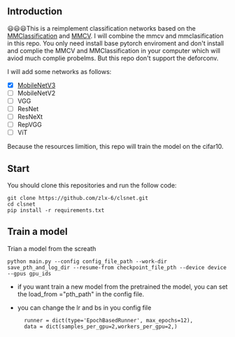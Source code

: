 ## Introduction
😃😃😃This is a reimplement classification networks based on the [MMClassification](https://github.com/open-mmlab/mmclassification) and [MMCV](https://github.com/open-mmlab/mmcv). I will combine the mmcv and mmclasification in this repo. You only need install base pytorch enviroment and don't install and complie the MMCV and MMClassification in your computer which will aviod much complie probelms. But this repo don't support the deforconv. 

I will add some networks as follows:

- [x] [MobileNetV3](https://github.com/zlx-6/clsnet/tree/master/config/mobilenet_v3)
- [ ] MobileNetV2
- [ ] VGG
- [ ] ResNet
- [ ] ResNeXt
- [ ] RepVGG
- [ ] ViT

Because the resources limition, this repo will train the model on the cifar10.

## Start
You should clone this repositories and run the follow code:

    git clone https://github.com/zlx-6/clsnet.git
    cd clsnet
    pip install -r requirements.txt

## Train a model
 Trian a model from the screath 
    
    python main.py --config config_file_path --work-dir save_pth_and_log_dir --resume-from checkpoint_file_pth --device device --gpus gpu_ids

- if you want train a new model from the pretrained the model, you can set the load_from ="pth_path" in the config file.
- you can change the lr and bs in you config file
  
        runner = dict(type='EpochBasedRunner', max_epochs=12),
        data = dict(samples_per_gpu=2,workers_per_gpu=2,)


